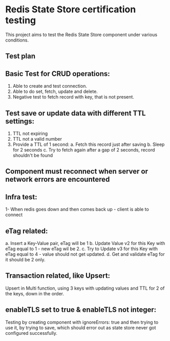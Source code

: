 # Redis State Store certification testing

This project aims to test the Redis State Store component under various conditions.

## Test plan

## Basic Test for CRUD operations:
1. Able to create and test connection.
2. Able to do set, fetch, update and delete.
3. Negative test to fetch record with key, that is not present.

## Test save or update data with different TTL settings:
1. TTL not expiring
2. TTL not a valid number
3. Provide a TTL of 1 second:
a. Fetch this record just after saving
b. Sleep for 2 seconds
c. Try to fetch again after a gap of 2 seconds, record shouldn't be found

## Component must reconnect when server or network errors are encountered

## Infra test:
1- When redis goes down and then comes back up - client is able to connect

## eTag related:
a. Insert a Key-Value pair, eTag will be 1
b. Update Value v2 for this Key with eTag equal to 1 - new eTag wil be 2.
c. Try to Update v3 for this Key with eTag equal to 4 - value should not get updated.
d. Get and validate eTag for it should be 2 only.

## Transaction related, like Upsert:
Upsert in Multi function, using 3 keys with updating values and TTL for 2 of the keys, down in the order.

## enableTLS set to true & enableTLS not integer:
Testing by creating component with ignoreErrors: true and then trying to use it, by trying to save, which should error out as state store never got configured successfully. 